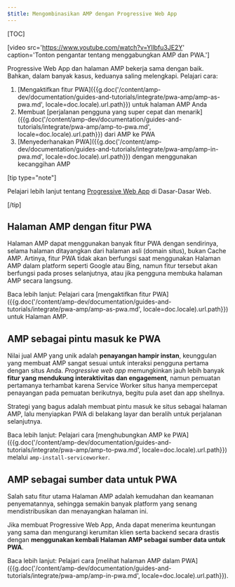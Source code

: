 ```yaml
---
$title: Mengombinasikan AMP dengan Progressive Web App
---
```

[TOC]

[video src='https://www.youtube.com/watch?v=Yllbfu3JE2Y' caption='Tonton pengantar tentang menggabungkan AMP dan PWA.']

Progressive Web App dan halaman AMP bekerja sama dengan baik. Bahkan, dalam banyak kasus, keduanya saling melengkapi. Pelajari cara:

1. [Mengaktifkan fitur PWA]({{g.doc('/content/amp-dev/documentation/guides-and-tutorials/integrate/pwa-amp/amp-as-pwa.md', locale=doc.locale).url.path}}) untuk halaman AMP Anda
2. Membuat [perjalanan pengguna yang super cepat dan menarik]({{g.doc('/content/amp-dev/documentation/guides-and-tutorials/integrate/pwa-amp/amp-to-pwa.md', locale=doc.locale).url.path}}) dari AMP ke PWA
3. [Menyederhanakan PWA]({{g.doc('/content/amp-dev/documentation/guides-and-tutorials/integrate/pwa-amp/amp-in-pwa.md', locale=doc.locale).url.path}}) dengan menggunakan kecanggihan AMP

[tip type="note"]

Pelajari lebih lanjut tentang [Progressive Web App](https://developers.google.com/web/progressive-web-apps/) di Dasar-Dasar Web.

[/tip]

## Halaman AMP dengan fitur PWA

Halaman AMP dapat menggunakan banyak fitur PWA dengan sendirinya, selama halaman ditayangkan dari halaman asli (domain situs), bukan Cache AMP. Artinya, fitur PWA tidak akan berfungsi saat menggunakan Halaman AMP dalam platform seperti Google atau Bing, namun fitur tersebut akan berfungsi pada proses selanjutnya, atau jika pengguna membuka halaman AMP secara langsung.

Baca lebih lanjut: Pelajari cara [mengaktifkan fitur PWA]({{g.doc('/content/amp-dev/documentation/guides-and-tutorials/integrate/pwa-amp/amp-as-pwa.md', locale=doc.locale).url.path}}) untuk Halaman AMP.

## AMP sebagai pintu masuk ke PWA

Nilai jual AMP yang unik adalah **penayangan hampir instan**, keunggulan yang membuat AMP sangat sesuai untuk interaksi pengguna pertama dengan situs Anda. *Progressive web app* memungkinkan jauh lebih banyak **fitur yang mendukung interaktivitas dan engagement**, namun pemuatan pertamanya terhambat karena Service Worker situs hanya mempercepat penayangan pada pemuatan berikutnya, begitu pula aset dan app shellnya.

Strategi yang bagus adalah membuat pintu masuk ke situs sebagai halaman AMP, lalu menyiapkan PWA di belakang layar dan beralih untuk perjalanan selanjutnya.

Baca lebih lanjut: Pelajari cara [menghubungkan AMP ke PWA]({{g.doc('/content/amp-dev/documentation/guides-and-tutorials/integrate/pwa-amp/amp-to-pwa.md', locale=doc.locale).url.path}}) melalui `amp-install-serviceworker`.

## AMP sebagai sumber data untuk PWA

Salah satu fitur utama Halaman AMP adalah kemudahan dan keamanan penyematannya, sehingga semakin banyak platform yang senang mendistribusikan dan menayangkan halaman ini.

Jika membuat Progressive Web App, Anda dapat menerima keuntungan yang sama dan mengurangi kerumitan klien serta backend secara drastis dengan **menggunakan kembali Halaman AMP sebagai sumber data untuk PWA**.

Baca lebih lanjut: Pelajari cara [melihat halaman AMP dalam PWA]({{g.doc('/content/amp-dev/documentation/guides-and-tutorials/integrate/pwa-amp/amp-in-pwa.md', locale=doc.locale).url.path}}).
